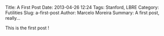 Title: A First Post
Date: 2013-04-26 12:24
Tags: Stanford, LBRE
Category: Futilities
Slug: a-first-post
Author: Marcelo Moreira
Summary: A first post, really...

This is the first post !
